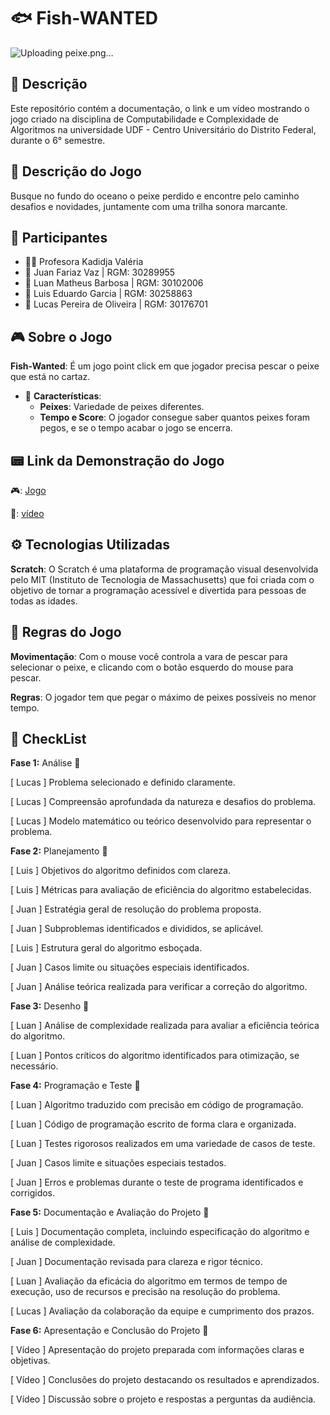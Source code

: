 # 🐟 Fish-WANTED



![Uploading peixe.png…]()





## 📜 Descrição
Este repositório contém a documentação, o link e um vídeo mostrando o jogo criado na disciplina de Computabilidade e Complexidade de Algoritmos na universidade UDF - Centro Universitário do Distrito Federal, durante o 6° semestre.

## 📃 Descrição do Jogo
Busque no fundo do oceano o peixe perdido e encontre pelo caminho desafios e novidades, juntamente com uma trilha sonora marcante.

## 👥 Participantes
- 👩‍🏫 Profesora Kadidja Valéria
- 👤 Juan Fariaz Vaz | RGM: 30289955
- 👤 Luan Matheus Barbosa | RGM: 30102006
- 👤 Luis Eduardo Garcia | RGM: 30258863
- 👤 Lucas Pereira de Oliveira | RGM: 30176701

## 🎮 Sobre o Jogo
 **Fish-Wanted**: É um jogo point click em que jogador precisa pescar o peixe que está no cartaz.
 
- 🔑 **Características**:
    - **Peixes**: Variedade de peixes diferentes.
    - **Tempo e Score**: O jogador consegue saber quantos peixes foram pegos, e se o tempo acabar o jogo se encerra.

## 📟 Link da Demonstração do Jogo
🎮: [Jogo](https://scratch.mit.edu/projects/1098423437/)

🎥: [vídeo](https://www.youtube.com/watch?v=OMiYd40lG28)

## ⚙️ Tecnologias Utilizadas
 **Scratch**: O Scratch é uma plataforma de programação visual desenvolvida pelo MIT (Instituto de Tecnologia de Massachusetts) que foi criada com o objetivo de tornar a programação acessível e divertida para pessoas de todas as idades.

## 🧠 Regras do Jogo
 **Movimentação**: Com o mouse você controla a vara de pescar para selecionar o peixe, e clicando com o botão esquerdo do mouse para pescar.
 
 **Regras**: O jogador tem que pegar o máximo de peixes possíveis no menor tempo.

## 📝 CheckList
**Fase 1:** Análise 🐠

[ Lucas ] Problema selecionado e definido claramente.
  
[ Lucas ]  Compreensão aprofundada da natureza e desafios do problema.
  
[ Lucas ]  Modelo matemático ou teórico desenvolvido para representar o problema.
  
**Fase 2:** Planejamento 🐡

[ Luis ] Objetivos do algoritmo definidos com clareza.
   
[ Luis ] Métricas para avaliação de eficiência do algoritmo estabelecidas.
   
[ Juan ] Estratégia geral de resolução do problema proposta.
   
[ Juan ] Subproblemas identificados e divididos, se aplicável.
   
[ Luis ] Estrutura geral do algoritmo esboçada.
   
[ Juan ] Casos limite ou situações especiais identificados.
   
[ Juan ] Análise teórica realizada para verificar a correção do algoritmo.
 
**Fase 3:** Desenho 🦐

[ Luan ] Análise de complexidade realizada para avaliar a eficiência teórica do algoritmo.
   
[ Luan ] Pontos críticos do algoritmo identificados para otimização, se necessário.
   
**Fase 4:** Programação e Teste 🦑

[ Luan ] Algoritmo traduzido com precisão em código de programação.
  
[ Luan ] Código de programação escrito de forma clara e organizada.
  
[ Luan ]  Testes rigorosos realizados em uma variedade de casos de teste.
  
[ Juan ] Casos limite e situações especiais testados.
  
[ Juan ] Erros e problemas durante o teste de programa identificados e corrigidos.
  
**Fase 5:** Documentação e Avaliação do Projeto 🐙

[ Luis ] Documentação completa, incluindo especificação do algoritmo e análise de complexidade.
   
[ Juan ] Documentação revisada para clareza e rigor técnico.
   
[ Luan ] Avaliação da eficácia do algoritmo em termos de tempo de execução, uso de recursos e precisão na resolução do problema.
   
[ Lucas ] Avaliação da colaboração da equipe e cumprimento dos prazos.
   
**Fase 6:** Apresentação e Conclusão do Projeto 🦈

[ Vídeo ] Apresentação do projeto preparada com informações claras e objetivas.
  
[ Vídeo ] Conclusões do projeto destacando os resultados e aprendizados.
  
[ Vídeo ] Discussão sobre o projeto e respostas a perguntas da audiência.
